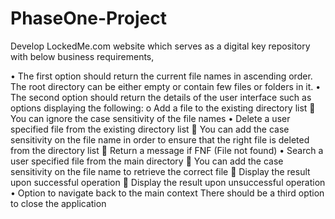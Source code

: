 # PhaseOne-Project

Develop LockedMe.com website which serves as a digital key repository with below business requirements,

•	The first option should return the current file names in ascending order. The root directory can be either empty or contain few files or folders in it.
•	 The second option should return the details of the user interface such as options displaying the following:
o	Add a file to the existing directory list
	You can ignore the case sensitivity of the file names 
•	Delete a user specified file from the existing directory list
	You can add the case sensitivity on the file name in order to ensure that the right file is deleted from the directory list
	Return a message if FNF (File not found)
•	Search a user specified file from the main directory
	You can add the case sensitivity on the file name to retrieve the correct file
	Display the result upon successful operation
	Display the result upon unsuccessful operation
•	Option to navigate back to the main context
	There should be a third option to close the application

